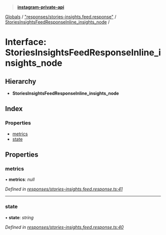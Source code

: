 > **[instagram-private-api](../README.md)**

[Globals](../README.md) / ["responses/stories-insights.feed.response"](../modules/_responses_stories_insights_feed_response_.md) / [StoriesInsightsFeedResponseInline_insights_node](_responses_stories_insights_feed_response_.storiesinsightsfeedresponseinline_insights_node.md) /

# Interface: StoriesInsightsFeedResponseInline_insights_node

## Hierarchy

* **StoriesInsightsFeedResponseInline_insights_node**

## Index

### Properties

* [metrics](_responses_stories_insights_feed_response_.storiesinsightsfeedresponseinline_insights_node.md#metrics)
* [state](_responses_stories_insights_feed_response_.storiesinsightsfeedresponseinline_insights_node.md#state)

## Properties

###  metrics

• **metrics**: *null*

*Defined in [responses/stories-insights.feed.response.ts:41](https://github.com/dilame/instagram-private-api/blob/e9c516c/src/responses/stories-insights.feed.response.ts#L41)*

___

###  state

• **state**: *string*

*Defined in [responses/stories-insights.feed.response.ts:40](https://github.com/dilame/instagram-private-api/blob/e9c516c/src/responses/stories-insights.feed.response.ts#L40)*